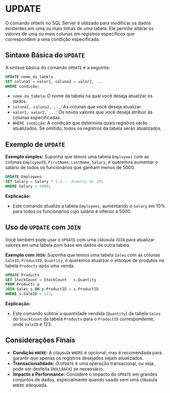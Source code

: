 # UPDATE
O comando `UPDATE` no SQL Server é utilizado para modificar os dados existentes em uma ou mais linhas de uma tabela. Ele permite alterar os valores de uma ou mais colunas em registros específicos que correspondem a uma condição especificada.

## Sintaxe Básica do `UPDATE`
A sintaxe básica do comando `UPDATE` é a seguinte:

```sql
UPDATE nome_da_tabela
SET coluna1 = valor1, coluna2 = valor2, ...
WHERE condição;
```

- `nome_da_tabela`: O nome da tabela na qual você deseja atualizar os dados.
- `coluna1, coluna2, ...`: As colunas que você deseja atualizar.
- `valor1, valor2, ...`: Os novos valores que você deseja atribuir às colunas especificadas.
- `WHERE condição`: A condição que determina quais registros serão atualizados. Se omitido, todos os registros da tabela serão atualizados.

## Exemplo de `UPDATE`
**Exemplo simples:**
Suponha que temos uma tabela `Employees` com as colunas `EmployeeID`, `FirstName`, `LastName`, `Salary`, e queremos aumentar o salário de todos os funcionários que ganham menos de 5000.

```sql
UPDATE Employees
SET Salary = Salary * 1.1 -- Aumento de 10%
WHERE Salary < 5000;
```

**Explicação:**
- Este comando atualiza a tabela `Employees`, aumentando o `Salary` em 10% para todos os funcionários cujo salário é inferior a 5000.

## Uso de `UPDATE` com `JOIN`
Você também pode usar o `UPDATE` com uma cláusula `JOIN` para atualizar valores em uma tabela com base em dados de outra tabela.

**Exemplo com `JOIN`:**
Suponha que temos uma tabela `Sales` com as colunas `SaleID`, `ProductID`, `Quantity`, e queremos atualizar o estoque de produtos na tabela `Products` após uma venda.

```sql
UPDATE Products
SET StockCount = StockCount - s.Quantity
FROM Products p
JOIN Sales s ON p.ProductID = s.ProductID
WHERE s.SaleID = 123;
```

**Explicação:**
- Este comando subtrai a quantidade vendida (`Quantity`) da tabela `Sales` do `StockCount` da tabela `Products` para o `ProductID` correspondente, onde `SaleID` é 123.

## Considerações Finais
- **Condição `WHERE`:** A cláusula `WHERE` é opcional, mas é recomendada para garantir que apenas os registros desejados sejam atualizados.
- **Transacionalidade:** O `UPDATE` é uma operação transacional, ou seja, pode ser desfeita (`ROLLBACK`) se necessário.
- **Impacto e Performance:** Considere o impacto do `UPDATE` em grandes conjuntos de dados, especialmente quando usado sem uma cláusula `WHERE` adequada.

